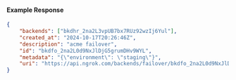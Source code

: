 <!-- Code generated for API Clients. DO NOT EDIT. -->

#### Example Response

```json
{
	"backends": ["bkdhr_2na2L3vpUB7bx7RUz92wzIj6Yul"],
	"created_at": "2024-10-17T20:26:46Z",
	"description": "acme failover",
	"id": "bkdfo_2na2L0d9NxJlDjG5grumDHv9WYL",
	"metadata": "{\"environment\": \"staging\"}",
	"uri": "https://api.ngrok.com/backends/failover/bkdfo_2na2L0d9NxJlDjG5grumDHv9WYL"
}
```
